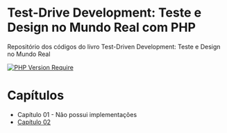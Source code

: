 # Test-Drive Development: Teste e Design no Mundo Real com PHP
Repositório dos códigos do livro Test-Driven Development: Teste e Design no Mundo Real

[![PHP Version Require](http://poser.pugx.org/pugx/badge-poser/require/php)](https://packagist.org/packages/pugx/badge-poser)


# Capítulos
- Capítulo 01 - Não possui implementações
- [Capítulo 02](https://github.com/angelomesquita/livro-tdd-mauricio-aniche-php/tree/chapter-02)
